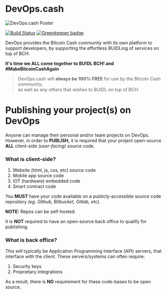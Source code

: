 # DevOps.cash

![DevOps.cash Poster](https://devops.cash/poster.jpg?1581239745)

[![Build Status](https://travis-ci.com/modenero/devops.cash.svg?branch=master)](https://travis-ci.com/modenero/devops.cash)
[![Greenkeeper badge](https://badges.greenkeeper.io/modenero/devops.cash.svg)](https://greenkeeper.io/)


DevOps provides the Bitcoin Cash community with its own platform to support developers, by supporting the effortless BUIDLing of services on top of BCH.

__It's time we ALL come together to BU!DL BCH! and #MakeBitcoinCashAgain__

> DevOps.cash will __always be 100% FREE__ for use by the Bitcoin Cash community;  
as well as any others that wishes to BUIDL on top of BCH.

# Publishing your project(s) on DevOps

Anyone can manage their personal and/or team projects on DevOps. However, in order to __PUBLISH,__ it is required that your project open-source __ALL__ client-side _(user-facing)_ source code.

### What is client-side?

1. Website (html, js, css, etc) source code
2. Mobile app source code
3. IOT (hardware) embedded code
4. Smart contract code

You __MUST__ have your code available on a publicly-accessible source code repository _(eg. Github, Bitbucket, Gitlab, etc)._

__NOTE:__ Repos can be self-hosted.

It is __NOT__ required to have an open-source back office to qualify for publishing.

### What is back office?

This will typically be Application Programming Interface (API) servers, that interface with the client. These servers/systems can often require:

1. Security keys
2. Proprietary integrations

As a result, there is __NO__ requirement for these code-bases to be open source.
